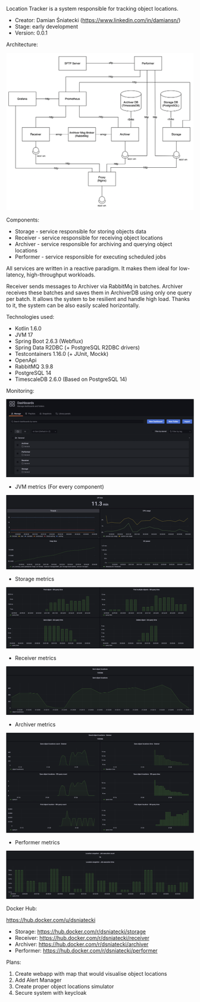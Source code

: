 Location Tracker is a system responsible for tracking object locations.

- Creator: Damian Śniatecki (https://www.linkedin.com/in/damiansn/)
- Stage: early development
- Version: 0.0.1

Architecture:

![architecture-diagram](./utils/docs/location-tracker-architecture.png)

Components:

- Storage - service responsible for storing objects data
- Receiver - service responsible for receiving object locations
- Archiver - service responsible for archiving and querying object locations
- Performer - service responsible for executing scheduled jobs

All services are written in a reactive paradigm. It makes them ideal for low-latency, high-throughput workloads.

Receiver sends messages to Archiver via RabbitMq in batches. Archiver receives these batches and saves them in
ArchiverDB using only one query per batch. It allows the system to be resilient and handle high load. Thanks to it, the
system can be also easily scaled horizontally.

Technologies used:

- Kotlin 1.6.0
- JVM 17
- Spring Boot 2.6.3 (Webflux)
- Spring Data R2DBC (+ PostgreSQL R2DBC drivers)
- Testcontainers 1.16.0 (+ JUnit, Mockk)
- OpenApi
- RabbitMQ 3.9.8
- PostgreSQL 14
- TimescaleDB 2.6.0 (Based on PostgreSQL 14)

Monitoring:

![dashboards](./utils/docs/images/dashboards.png)

- JVM metrics (For every component)

![jvm-metrics](./utils/docs/images/jvm-metrics.png)

- Storage metrics

![storage-metrics](./utils/docs/images/storage-metrics.png)

- Receiver metrics

![receiver-metrics](./utils/docs/images/receiver-metrics.png)

- Archiver metrics

![archiver-metrics](./utils/docs/images/archiver-metrics.png)

- Performer metrics

![performer-metrics](./utils/docs/images/performer-metrics.png)

Docker Hub:

https://hub.docker.com/u/dsniatecki

- Storage: https://hub.docker.com/r/dsniatecki/storage
- Receiver: https://hub.docker.com/r/dsniatecki/receiver
- Archiver: https://hub.docker.com/r/dsniatecki/archiver
- Performer: https://hub.docker.com/r/dsniatecki/performer

Plans:

1. Create webapp with map that would visualise object locations
2. Add Alert Manager
3. Create proper object locations simulator
4. Secure system with keycloak